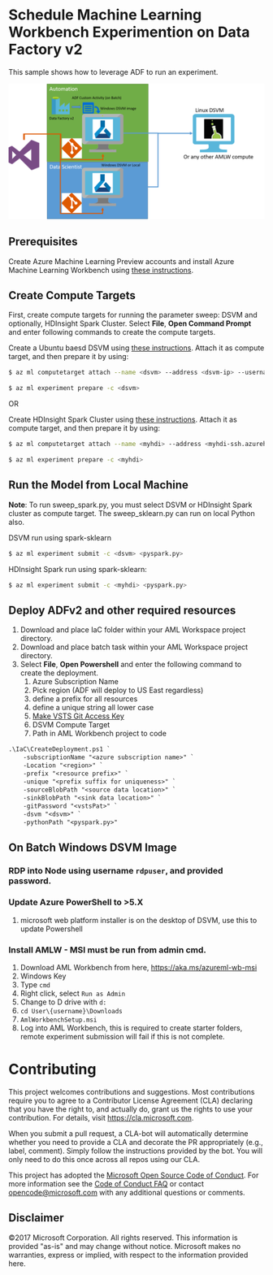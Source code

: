 # Schedule Machine Learning Workbench Experimention on Data Factory v2

This sample shows how to leverage ADF to run an experiment. 

![](./AMLWwADF.png)

## Prerequisites
Create Azure Machine Learning Preview accounts and install Azure Machine Learning Workbench using [these instructions](https://docs.microsoft.com/en-us/azure/machine-learning/preview/quickstart-installation).

## Create Compute Targets

First, create compute targets for running the parameter sweep: DSVM and optionally, HDInsight Spark Cluster. Select **File**, **Open Command Prompt** and enter following commands to create the compute targets.

Create a Ubuntu baesd DSVM using [these instructions](https://docs.microsoft.com/en-us/azure/machine-learning/data-science-virtual-machine/dsvm-ubuntu-intro#create-your-data-science-virtual-machine-for-linux). Attach it as compute target, and then prepare it by using:

```bash
$ az ml computetarget attach --name <dsvm> --address <dsvm-ip> --username <sshusername> --password <sshpwd> --type remotedocker
```

```bash
$ az ml experiment prepare -c <dsvm>
```

OR

Create HDInsight Spark Cluster using [these instructions](https://docs.microsoft.com/en-us/azure/hdinsight/hdinsight-apache-spark-jupyter-spark-sql). Attach it as compute target, and then prepare it by using:

```bash
$ az ml computetarget attach --name <myhdi> --address <myhdi-ssh.azurehdinsight.net> --username <sshusername> --password <sshpwd> --type cluster
```

```bash
$ az ml experiment prepare -c <myhdi>
```


## Run the Model from Local Machine

**Note**: To run sweep_spark.py, you must select DSVM or HDInsight Spark cluster as compute target. The sweep_sklearn.py can run on local Python also.


DSVM run using spark-sklearn

```bash
$ az ml experiment submit -c <dsvm> <pyspark.py>
```

HDInsight Spark run using spark-sklearn:

```bash
$ az ml experiment submit -c <myhdi> <pyspark.py>
```

## Deploy ADFv2 and other required resources

1. Download and place IaC folder within your AML Workspace project directory.
1. Download and place batch task within your AML Workspace project directory.
1. Select **File**, **Open Powershell** and enter the following command to create the deployment.
    1. Azure Subscription Name
    1. Pick region (ADF will deploy to US East regardless)    
    1. define a prefix for all resources
    1. define a unique string all lower case
    1. [Make VSTS Git Access Key](https://docs.microsoft.com/en-us/vsts/accounts/use-personal-access-tokens-to-authenticate)
    1. DSVM Compute Target
    1. Path in AML Workbench project to code
    
```
.\IaC\CreateDeployment.ps1 `
    -subscriptionName "<azure subscription name>" `
    -Location "<region>" `
    -prefix "<resource prefix>" `
    -unique "<prefix suffix for uniqueness>" `
    -sourceBlobPath "<source data location>" `
    -sinkBlobPath "<sink data location>" `
    -gitPassword "<vstsPat>" `    
    -dsvm "<dsvm>" `
    -pythonPath "<pyspark.py>"
```

## On Batch Windows DSVM Image
### RDP into Node using username `rdpuser`, and provided password. 

### Update Azure PowerShell to >5.X
1. microsoft web platform installer is on the desktop of DSVM, use this to update Powershell

### Install AMLW - MSI must be run from admin cmd.

1. Download AML Workbench from here, https://aka.ms/azureml-wb-msi
1. Windows Key
1. Type `cmd`
1. Right click, select `Run as Admin`
1. Change to D drive with `d:`
1. `cd User\{username}\Downloads`
1. `AmlWorkbenchSetup.msi`
1. Log into AML Workbench, this is required to create starter folders, remote experiment submission will fail if this is not complete.

# Contributing

This project welcomes contributions and suggestions.  Most contributions require you to agree to a
Contributor License Agreement (CLA) declaring that you have the right to, and actually do, grant us
the rights to use your contribution. For details, visit https://cla.microsoft.com.

When you submit a pull request, a CLA-bot will automatically determine whether you need to provide
a CLA and decorate the PR appropriately (e.g., label, comment). Simply follow the instructions
provided by the bot. You will only need to do this once across all repos using our CLA.

This project has adopted the [Microsoft Open Source Code of Conduct](https://opensource.microsoft.com/codeofconduct/).
For more information see the [Code of Conduct FAQ](https://opensource.microsoft.com/codeofconduct/faq/) or
contact [opencode@microsoft.com](mailto:opencode@microsoft.com) with any additional questions or comments.


## Disclaimer
©2017 Microsoft Corporation. All rights reserved. This information is provided "as-is" and may change without notice. Microsoft makes no warranties, express or implied, with respect to the information provided here.
